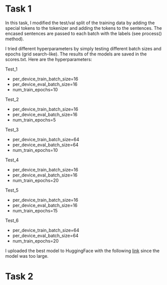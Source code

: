 # Task 1

In this task, I modified the test/val split of the training data by adding the special tokens to the tokenizer and adding the tokens to the sentences. The encased sentences are passed to each batch with the labels (see process() method).

I tried different hyperparameters by simply testing different batch sizes and epochs (grid search-like). The results of the models are saved in the scores.txt. Here are the hyperparameters:

Test_1

* per_device_train_batch_size=16
* per_device_eval_batch_size=16
* num_train_epochs=10

Test_2

* per_device_train_batch_size=16
* per_device_eval_batch_size=16
* num_train_epochs=5

Test_3

* per_device_train_batch_size=64
* per_device_eval_batch_size=64
* num_train_epochs=10

Test_4

* per_device_train_batch_size=16
* per_device_eval_batch_size=16
* num_train_epochs=20

Test_5

* per_device_train_batch_size=16
* per_device_eval_batch_size=16
* num_train_epochs=15

Test_6

* per_device_train_batch_size=64
* per_device_eval_batch_size=64
* num_train_epochs=20

I uploaded the best model to HuggingFace with the following [link](https://huggingface.co/J4bb4wukis/exercise-9-relation-classifier)
since the model was too large.

# Task 2


